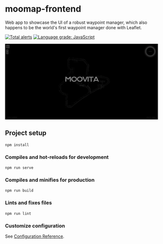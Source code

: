 # moomap-frontend

Web app to showcase the UI of a robust waypoint manager, which also happens to be the world's first waypoint manager done with Leaflet.

[![Total alerts](https://img.shields.io/lgtm/alerts/g/winstxnhdw/moomap-frontend-demo.svg?logo=lgtm&logoWidth=18)](https://lgtm.com/projects/g/winstxnhdw/moomap-frontend-demo/alerts/)
[![Language grade: JavaScript](https://img.shields.io/lgtm/grade/javascript/g/winstxnhdw/moomap-frontend-demo.svg?logo=lgtm&logoWidth=18)](https://lgtm.com/projects/g/winstxnhdw/moomap-frontend-demo/context:javascript)

<div align="center">
	<img src="resources/splashscreen.png" />
</div>

## Project setup

```
npm install
```

### Compiles and hot-reloads for development

```
npm run serve
```

### Compiles and minifies for production

```
npm run build
```

### Lints and fixes files

```
npm run lint
```

### Customize configuration

See [Configuration Reference](https://cli.vuejs.org/config/).
